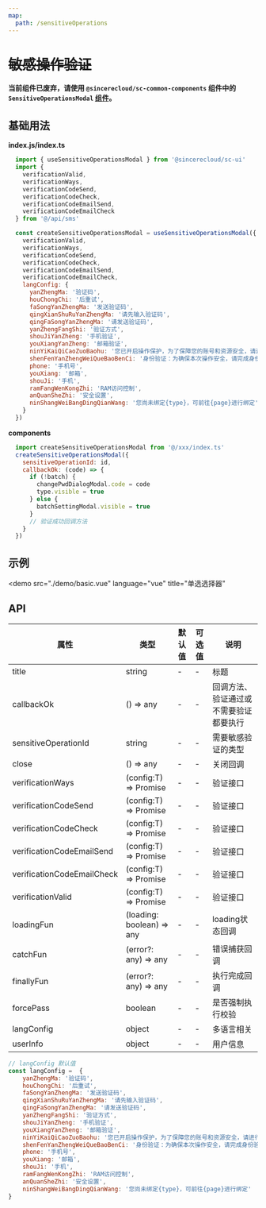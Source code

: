 ```yaml
---
map:
  path: /sensitiveOperations
---
```


# ~~敏感操作验证~~

**当前组件已废弃，请使用 `@sincerecloud/sc-common-components` 组件中的 `SensitiveOperationsModal` [组件](http://sc-component.voneyun.com/sensitiveOperations/)。**

## 基础用法

**index.js/index.ts**

```js
  import { useSensitiveOperationsModal } from '@sincerecloud/sc-ui'
  import {
    verificationValid,
    verificationWays,
    verificationCodeSend,
    verificationCodeCheck,
    verificationCodeEmailSend,
    verificationCodeEmailCheck
  } from '@/api/sms'

  const createSensitiveOperationsModal = useSensitiveOperationsModal({
    verificationValid,
    verificationWays,
    verificationCodeSend,
    verificationCodeCheck,
    verificationCodeEmailSend,
    verificationCodeEmailCheck,
    langConfig: {
      yanZhengMa: '验证码',
      houChongChi: '后重试',
      faSongYanZhengMa: '发送验证码',
      qingXianShuRuYanZhengMa: '请先输入验证码',
      qingFaSongYanZhengMa: '请发送验证码',
      yanZhengFangShi: '验证方式',
      shouJiYanZheng: '手机验证',
      youXiangYanZheng: '邮箱验证',
      ninYiKaiQiCaoZuoBaohu: '您已开启操作保护，为了保障您的账号和资源安全，请进行身份验证。如需关闭操作保护，请在“安全设置>操作保护”中关闭。',
      shenFenYanZhengWeiQueBaoBenCi: '身份验证：为确保本次操作安全，请完成身份验证',
      phone: '手机号',
      youXiang: '邮箱',
      shouJi: '手机',
      ramFangWenKongZhi: 'RAM访问控制',
      anQuanSheZhi: '安全设置',
      ninShangWeiBangDingQianWang: '您尚未绑定{type}，可前往{page}进行绑定'
    }
  })

```

**components**

```js
  import createSensitiveOperationsModal from '@/xxx/index.ts'
  createSensitiveOperationsModal({
    sensitiveOperationId: id,
    callbackOk: (code) => {
      if (!batch) {
        changePwdDialogModal.code = code
        type.visible = true
      } else {
        batchSettingModal.visible = true
      }
      // 验证成功回调方法
    }
  })
```

## 示例
<demo src="./demo/basic.vue"
  language="vue"
  title="单选选择器"
  >
</demo>

## API

| 属性               | 类型                            | 默认值  | 可选值 | 说明                     |
| ------------------ | --------------------------- | ------- | ------ | ------------------------ |
| title      | string            | -  |  -     |  标题 |
| callbackOk      |    () => any        | -  |  -     |  回调方法、验证通过或不需要验证都要执行 |
| sensitiveOperationId      |    string       | -  |  -     |  需要敏感验证的类型 |
| close      |    () => any       | -  |  -     |  关闭回调 |
| verificationWays      |    (config:T) => Promise       | -  |  -     |  验证接口 |
| verificationCodeSend      |    (config:T) => Promise       | -  |  -     |  验证接口 |
| verificationCodeCheck      |    (config:T) => Promise       | -  |  -     |  验证接口 |
| verificationCodeEmailSend      |    (config:T) => Promise       | -  |  -     |  验证接口 |
| verificationCodeEmailCheck      |    (config:T) => Promise      | -  |  -     |  验证接口 |
| verificationValid      |    (config:T) => Promise       | -  |  -     |  验证接口 |
| loadingFun      |    (loading: boolean) => any       | -  |  -     |  loading状态回调 |
| catchFun      |    (error?: any) => any       | -  |  -     |  错误捕获回调 |
| finallyFun      |    (error?: any) => any       | -  |  -     |  执行完成回调 |
| forcePass      |    boolean       | -  |  -     |  是否强制执行校验 |
| langConfig      |    object       | -  |  -     |  多语言相关 |
| userInfo      |    object       | -  |  -     |  用户信息 |

```js
// langConfig 默认值
const langConfig =  {
    yanZhengMa: '验证码',
    houChongChi: '后重试',
    faSongYanZhengMa: '发送验证码',
    qingXianShuRuYanZhengMa: '请先输入验证码',
    qingFaSongYanZhengMa: '请发送验证码',
    yanZhengFangShi: '验证方式',
    shouJiYanZheng: '手机验证',
    youXiangYanZheng: '邮箱验证',
    ninYiKaiQiCaoZuoBaohu: '您已开启操作保护，为了保障您的账号和资源安全，请进行身份验证。如需关闭操作保护，请在“安全设置>操作保护”中关闭。',
    shenFenYanZhengWeiQueBaoBenCi: '身份验证：为确保本次操作安全，请完成身份验证',
    phone: '手机号',
    youXiang: '邮箱',
    shouJi: '手机',
    ramFangWenKongZhi: 'RAM访问控制',
    anQuanSheZhi: '安全设置',
    ninShangWeiBangDingQianWang: '您尚未绑定{type}，可前往{page}进行绑定'
}
```